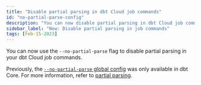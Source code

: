 ```yaml
---
title: "Disable partial parsing in dbt Cloud job commands"
id: "no-partial-parse-config"
description: "You can now disable partial parsing in dbt Cloud job commands."
sidebar_label: "New: Disable partial parsing in job commands"
tags: [Feb-15-2023]
---
```


You can now use the `--no-partial-parse` flag to disable partial parsing in your dbt Cloud job commands. 

Previously, the [`--no-partial-parse` global config](/reference/global-configs/parsing) was only available in dbt Core. For more information, refer to [partial parsing](/reference/parsing#partial-parsing).
